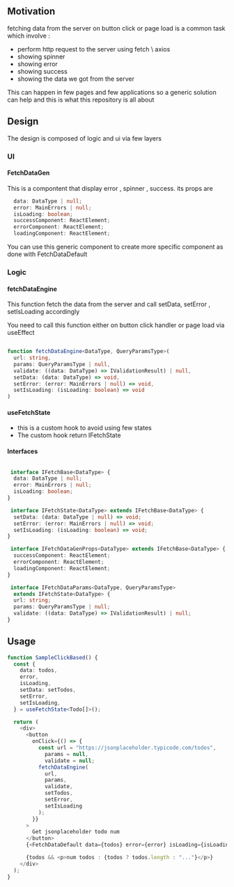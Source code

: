 <h2>Motivation</h2>
fetching data from the server on button click or page load is a common task which involve :
<ul>
<li>perform http request to the server using fetch \ axios</li>
<li>showing spinner</li>
<li>showing error</li>
<li>showing success</li>
<li>showing the data we got from the server</li>
</ul>

<p>This can happen in few pages and few applications so a generic solution can help and this is what this repository is all about</p>

<h2>Design</h2>
The design is composed of logic and ui via few layers

<h3>UI</h3>
<h4>FetchDataGen</h4>
This is a compontent that display error , spinner , success. its props are

```ts
  data: DataType | null;
  error: MainErrors | null;
  isLoading: boolean;
  successComponent: ReactElement;
  errorComponent: ReactElement;
  loadingComponent: ReactElement;
```

You can use this generic component to create more specific component as done with FetchDataDefault

<h3>Logic</h3>
<h4>fetchDataEngine</h4>
<p>This function fetch the data from the server and call setData, setError , setIsLoading accordingly</p>
<p>You need to call this function either on button click handler or page load via useEffect</p>

```ts

function fetchDataEngine<DataType, QueryParamsType>(
  url: string,
  params: QueryParamsType | null,
  validate: ((data: DataType) => IValidationResult) | null,
  setData: (data: DataType) => void,
  setError: (error: MainErrors | null) => void,
  setIsLoading: (isLoading: boolean) => void
) 
```




<h4>useFetchState</h4>
<ul>
<li>this is a custom hook to avoid using few states </li>
<li>The custom hook return IFetchState<DataType></li>
</ul>

<h4>Interfaces</h4>

```ts

 interface IFetchBase<DataType> {
  data: DataType | null;
  error: MainErrors | null;
  isLoading: boolean;
}

 interface IFetchState<DataType> extends IFetchBase<DataType> {
  setData: (data: DataType | null) => void;
  setError: (error: MainErrors | null) => void;
  setIsLoading: (isLoading: boolean) => void;
}

 interface IFetchDataGenProps<DataType> extends IFetchBase<DataType> {
  successComponent: ReactElement;
  errorComponent: ReactElement;
  loadingComponent: ReactElement;
}

 interface IFetchDataParams<DataType, QueryParamsType>
  extends IFetchState<DataType> {
  url: string;
  params: QueryParamsType | null;
  validate: ((data: DataType) => IValidationResult) | null;
}

```

<h2>Usage</h2>

```ts
function SampleClickBased() {
  const {
    data: todos,
    error,
    isLoading,
    setData: setTodos,
    setError,
    setIsLoading,
  } = useFetchState<Todo[]>();

  return (
    <div>
      <button
        onClick={() => {
          const url = "https://jsonplaceholder.typicode.com/todos",
            params = null,
            validate = null;
          fetchDataEngine(
            url,
            params,
            validate,
            setTodos,
            setError,
            setIsLoading
          );
        }}
      >
        Get jsonplaceholder todo num
      </button>
      {<FetchDataDefault data={todos} error={error} isLoading={isLoading} />}

      {todos && <p>num todos : {todos ? todos.length : "..."}</p>}
    </div>
  );
}
```
